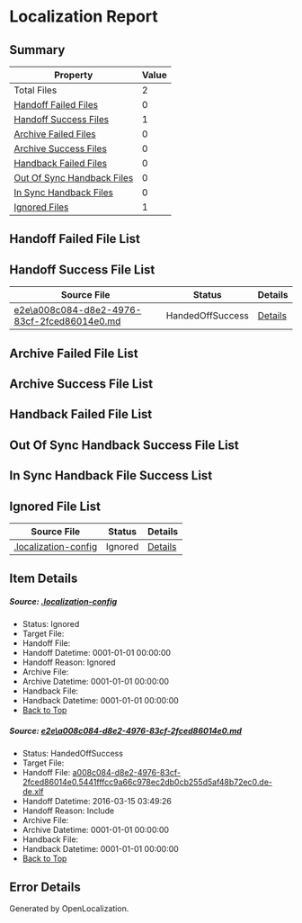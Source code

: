 # <a name='report-top'></a> Localization Report

## Summary
 Property | Value 
 -------- | ----- 
 Total Files | 2
[ Handoff Failed Files ](#handoff-failed-list)| 0
[ Handoff Success Files ](#handoff-success-list)| 1
[ Archive Failed Files ](#archive-failed-list)| 0
[ Archive Success Files ](#archive-success-list)| 0
[ Handback Failed Files ](#handback-failed-list)| 0
[ Out Of Sync Handback Files ](#outofsync-handback-success-list)| 0
[ In Sync Handback Files ](#insync-handback-success-list)| 0
[ Ignored Files ](#ignored-list)| 1

## <a name='handoff-failed-list'></a> Handoff Failed File List

## <a name='handoff-success-list'></a> Handoff Success File List
 Source File | Status | Details 
 ----------- | ------ | ------- 
 [e2e\a008c084-d8e2-4976-83cf-2fced86014e0.md](https://github.com/OpenLocalizationTest/oltest/blob/e6ca3f239878c1063367e24eb1a955e52538c4a1/e2e/a008c084-d8e2-4976-83cf-2fced86014e0.md) | HandedOffSuccess | [Details](#db750a6c7d5656d637dc19953535a93f77e1be631)

## <a name='archive-failed-list'></a> Archive Failed File List

## <a name='archive-success-list'></a> Archive Success File List

## <a name='handback-failed-list'></a> Handback Failed File List

## <a name='outofsync-handback-success-list'></a> Out Of Sync Handback Success File List

## <a name='insync-handback-success-list'></a> In Sync Handback File Success List

## <a name='ignored-list'></a> Ignored File List
 Source File | Status | Details 
 ----------- | ------ | ------- 
 [.localization-config](https://github.com/OpenLocalizationTest/oltest/blob/e6ca3f239878c1063367e24eb1a955e52538c4a1/.localization-config) | Ignored | [Details](#66aca4b1c2f43b14ec41e0e427345df94af1d5e10)

## Item Details
##### <a name='66aca4b1c2f43b14ec41e0e427345df94af1d5e10'></a> Source: [.localization-config](https://github.com/OpenLocalizationTest/oltest/blob/e6ca3f239878c1063367e24eb1a955e52538c4a1/.localization-config)
* Status: Ignored
* Target File: 
* Handoff File: 
* Handoff Datetime: 0001-01-01 00:00:00
* Handoff Reason: Ignored
* Archive File: 
* Archive Datetime: 0001-01-01 00:00:00
* Handback File: 
* Handback Datetime: 0001-01-01 00:00:00
* [Back to Top](#report-top)

##### <a name='db750a6c7d5656d637dc19953535a93f77e1be631'></a> Source: [e2e\a008c084-d8e2-4976-83cf-2fced86014e0.md](https://github.com/OpenLocalizationTest/oltest/blob/e6ca3f239878c1063367e24eb1a955e52538c4a1/e2e/a008c084-d8e2-4976-83cf-2fced86014e0.md)
* Status: HandedOffSuccess
* Target File: 
* Handoff File: [a008c084-d8e2-4976-83cf-2fced86014e0.5441fffcc9a66c978ec2db0cb255d5af48b72ec0.de-de.xlf](https://github.com/OpenLocalizationTestOrg/olhandoff/blob/f6383f6fc7d599b0c3cf0133cd3cc466852e0b18/ol-handoff/OpenLocalizationTestOrg/oltest.de-de/yuwzho/ht/a008c084-d8e2-4976-83cf-2fced86014e0.5441fffcc9a66c978ec2db0cb255d5af48b72ec0.de-de.xlf)
* Handoff Datetime: 2016-03-15 03:49:26
* Handoff Reason: Include
* Archive File: 
* Archive Datetime: 0001-01-01 00:00:00
* Handback File: 
* Handback Datetime: 0001-01-01 00:00:00
* [Back to Top](#report-top)


## Error Details

Generated by OpenLocalization.
